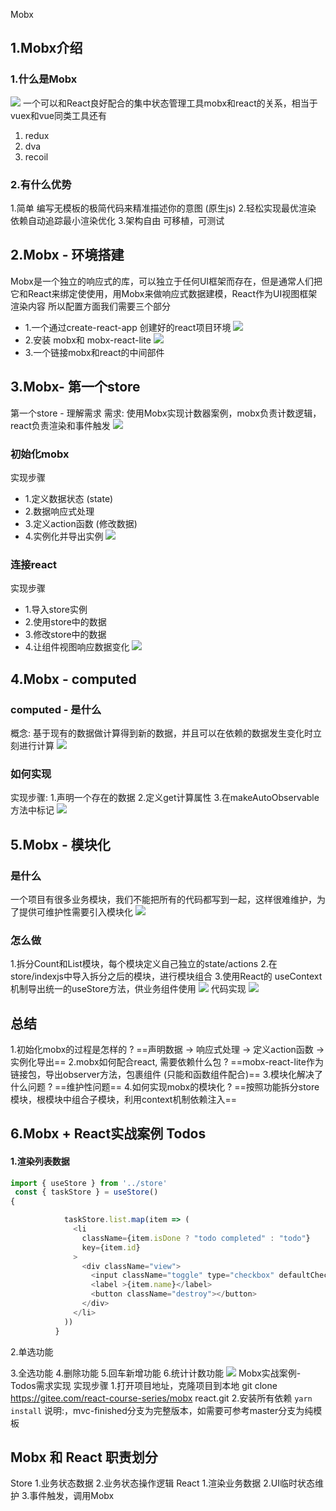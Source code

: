 Mobx
## 1.Mobx介绍
### 1.什么是Mobx
![](Pasted%20image%2020231002150117.png)
一个可以和React良好配合的集中状态管理工具mobx和react的关系，相当于vuex和vue同类工具还有
1. redux
2. dva
3. recoil
### 2.有什么优势
1.简单
编写无模板的极简代码来精准描述你的意图 (原生js)
2.轻松实现最优渲染
依赖自动追踪最小渲染优化
3.架构自由
可移植，可测试
## 2.Mobx - 环境搭建
Mobx是一个独立的响应式的库，可以独立于任何UI框架而存在，但是通常人们把它和React来绑定使使用，用Mobx来做响应式数据建模，React作为UI视图框架渲染内容
所以配置方面我们需要三个部分
- 1.一个通过create-react-app 创建好的react项目环境
![](Pasted%20image%2020231002150319.png)
- 2.安装 mobx和 mobx-react-lite
![](Pasted%20image%2020231002150358.png)
- 3.一个链接mobx和react的中间部件
## 3.Mobx- 第一个store
第一个store - 理解需求
需求: 使用Mobx实现计数器案例，mobx负责计数逻辑，react负责渲染和事件触发
![](Pasted%20image%2020231002150925.png)
### 初始化mobx
实现步骤
- 1.定义数据状态 (state)
- 2.数据响应式处理
- 3.定义action函数 (修改数据)
- 4.实例化并导出实例
![](Pasted%20image%2020231002151020.png)
### 连接react
实现步骤
- 1.导入store实例
- 2.使用store中的数据
- 3.修改store中的数据
- 4.让组件视图响应数据变化
![](Pasted%20image%2020231002151548.png)
## 4.Mobx - computed
### computed - 是什么
概念: 基于现有的数据做计算得到新的数据，并且可以在依赖的数据发生变化时立刻进行计算
![](Pasted%20image%2020231002151625.png)
### 如何实现
实现步骤:
1.声明一个存在的数据
2.定义get计算属性
3.在makeAutoObservable方法中标记
![](Pasted%20image%2020231002151935.png)
## 5.Mobx - 模块化
### 是什么
一个项目有很多业务模块，我们不能把所有的代码都写到一起，这样很难维护，为了提供可维护性需要引入模块化
![](Pasted%20image%2020231002152040.png)
### 怎么做
1.拆分Count和List模块，每个模块定义自己独立的state/actions
2.在store/indexjs中导入拆分之后的模块，进行模块组合
3.使用React的 useContext机制导出统一的useStore方法，供业务组件使用
![](Pasted%20image%2020231002152133.png)
代码实现
![](Pasted%20image%2020231002152154.png)
## 总结
1.初始化mobx的过程是怎样的 ?
==声明数据 -> 响应式处理 -> 定义action函数 ->实例化导出==
2.mobx如何配合react, 需要依赖什么包 ?
==mobx-react-lite作为链接包，导出observer方法，包裹组件 (只能和函数组件配合)==
3.模块化解决了什么问题 ?
==维护性问题==
4.如何实现mobx的模块化 ?
==按照功能拆分store模块，根模块中组合子模块，利用context机制依赖注入==
## 6.Mobx + React实战案例 Todos
#### 1.渲染列表数据
```jsx
import { useStore } from '../store'
 const { taskStore } = useStore()
{

            taskStore.list.map(item => (
              <li
                className={item.isDone ? "todo completed" : "todo"}
                key={item.id}
              >
                <div className="view">
                  <input className="toggle" type="checkbox" defaultChecked={true} />
                  <label >{item.name}</label>
                  <button className="destroy"></button>
                </div>
              </li>
            ))
          }
```
2.单选功能


3.全选功能
4.删除功能
5.回车新增功能
6.统计计数功能
![](Pasted%20image%2020231002152335.png)
Mobx实战案例- Todos需求实现
实现步骤
1.打开项目地址，克隆项目到本地
git clone https://gitee.com/react-course-series/mobx react.git
2.安装所有依赖
`yarn install`
说明:，mvc-finished分支为完整版本，如需要可参考master分支为纯模板
## Mobx 和 React 职责划分
Store
1.业务状态数据
2.业务状态操作逻辑
React
1.渲染业务数据
2.UI临时状态维护
3.事件触发，调用Mobx